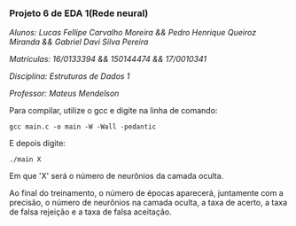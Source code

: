 ### Projeto 6 de EDA 1(Rede neural)



*Alunos: Lucas Fellipe Carvalho Moreira && Pedro Henrique Queiroz Miranda && Gabriel Davi Silva Pereira*



   *Matrículas: 16/0133394 && 150144474 && 17/0010341*



   *Disciplina: Estruturas de Dados 1*



   *Professor: Mateus Mendelson*



Para compilar, utilize o gcc e digite na linha de comando:

```
gcc main.c -o main -W -Wall -pedantic
```



E depois digite:

```
./main X
```

Em que 'X' será o número de neurônios da camada oculta.

Ao final do treinamento, o número de épocas aparecerá, juntamente com a precisão, o número de neurônios na camada oculta, a taxa de acerto, a taxa de falsa rejeição e a taxa de falsa aceitação.
